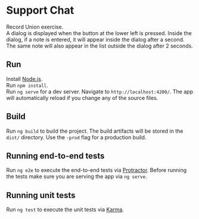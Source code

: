# Support Chat

Record Union exercise.  
A dialog is displayed when the button at the lower left is pressed. Inside the dialog, if a note is entered, it will appear inside the dialog after a second.
The same note will also appear in the list outside the dialog after 2 seconds.

## Run

Install [Node.js](https://nodejs.org/en/).  
Run `npm install`.  
Run `ng serve` for a dev server. Navigate to `http://localhost:4200/`. The app will automatically reload if you change any of the source files.

## Build

Run `ng build` to build the project. The build artifacts will be stored in the `dist/` directory. Use the `-prod` flag for a production build.

## Running end-to-end tests

Run `ng e2e` to execute the end-to-end tests via [Protractor](http://www.protractortest.org/).
Before running the tests make sure you are serving the app via `ng serve`.

## Running unit tests

Run `ng test` to execute the unit tests via [Karma](https://karma-runner.github.io).
